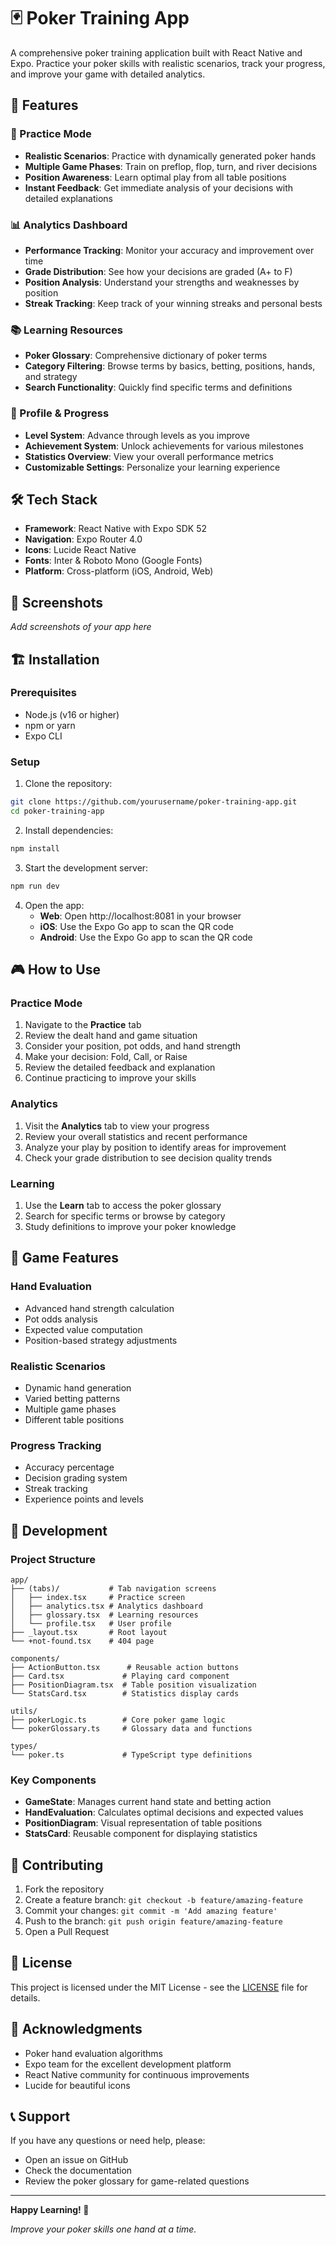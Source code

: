 # 🃏 Poker Training App

A comprehensive poker training application built with React Native and Expo. Practice your poker skills with realistic scenarios, track your progress, and improve your game with detailed analytics.

## 🚀 Features

### 🎯 Practice Mode
- **Realistic Scenarios**: Practice with dynamically generated poker hands
- **Multiple Game Phases**: Train on preflop, flop, turn, and river decisions
- **Position Awareness**: Learn optimal play from all table positions
- **Instant Feedback**: Get immediate analysis of your decisions with detailed explanations

### 📊 Analytics Dashboard
- **Performance Tracking**: Monitor your accuracy and improvement over time
- **Grade Distribution**: See how your decisions are graded (A+ to F)
- **Position Analysis**: Understand your strengths and weaknesses by position
- **Streak Tracking**: Keep track of your winning streaks and personal bests

### 📚 Learning Resources
- **Poker Glossary**: Comprehensive dictionary of poker terms
- **Category Filtering**: Browse terms by basics, betting, positions, hands, and strategy
- **Search Functionality**: Quickly find specific terms and definitions

### 👤 Profile & Progress
- **Level System**: Advance through levels as you improve
- **Achievement System**: Unlock achievements for various milestones
- **Statistics Overview**: View your overall performance metrics
- **Customizable Settings**: Personalize your learning experience

## 🛠️ Tech Stack

- **Framework**: React Native with Expo SDK 52
- **Navigation**: Expo Router 4.0
- **Icons**: Lucide React Native
- **Fonts**: Inter & Roboto Mono (Google Fonts)
- **Platform**: Cross-platform (iOS, Android, Web)

## 📱 Screenshots

*Add screenshots of your app here*

## 🏗️ Installation

### Prerequisites
- Node.js (v16 or higher)
- npm or yarn
- Expo CLI

### Setup
1. Clone the repository:
```bash
git clone https://github.com/yourusername/poker-training-app.git
cd poker-training-app
```

2. Install dependencies:
```bash
npm install
```

3. Start the development server:
```bash
npm run dev
```

4. Open the app:
   - **Web**: Open http://localhost:8081 in your browser
   - **iOS**: Use the Expo Go app to scan the QR code
   - **Android**: Use the Expo Go app to scan the QR code

## 🎮 How to Use

### Practice Mode
1. Navigate to the **Practice** tab
2. Review the dealt hand and game situation
3. Consider your position, pot odds, and hand strength
4. Make your decision: Fold, Call, or Raise
5. Review the detailed feedback and explanation
6. Continue practicing to improve your skills

### Analytics
1. Visit the **Analytics** tab to view your progress
2. Review your overall statistics and recent performance
3. Analyze your play by position to identify areas for improvement
4. Check your grade distribution to see decision quality trends

### Learning
1. Use the **Learn** tab to access the poker glossary
2. Search for specific terms or browse by category
3. Study definitions to improve your poker knowledge

## 🎯 Game Features

### Hand Evaluation
- Advanced hand strength calculation
- Pot odds analysis
- Expected value computation
- Position-based strategy adjustments

### Realistic Scenarios
- Dynamic hand generation
- Varied betting patterns
- Multiple game phases
- Different table positions

### Progress Tracking
- Accuracy percentage
- Decision grading system
- Streak tracking
- Experience points and levels

## 🔧 Development

### Project Structure
```
app/
├── (tabs)/           # Tab navigation screens
│   ├── index.tsx     # Practice screen
│   ├── analytics.tsx # Analytics dashboard
│   ├── glossary.tsx  # Learning resources
│   └── profile.tsx   # User profile
├── _layout.tsx       # Root layout
└── +not-found.tsx    # 404 page

components/
├── ActionButton.tsx      # Reusable action buttons
├── Card.tsx             # Playing card component
├── PositionDiagram.tsx  # Table position visualization
└── StatsCard.tsx        # Statistics display cards

utils/
├── pokerLogic.ts        # Core poker game logic
└── pokerGlossary.ts     # Glossary data and functions

types/
└── poker.ts             # TypeScript type definitions
```

### Key Components

- **GameState**: Manages current hand state and betting action
- **HandEvaluation**: Calculates optimal decisions and expected values
- **PositionDiagram**: Visual representation of table positions
- **StatsCard**: Reusable component for displaying statistics

## 🤝 Contributing

1. Fork the repository
2. Create a feature branch: `git checkout -b feature/amazing-feature`
3. Commit your changes: `git commit -m 'Add amazing feature'`
4. Push to the branch: `git push origin feature/amazing-feature`
5. Open a Pull Request

## 📄 License

This project is licensed under the MIT License - see the [LICENSE](LICENSE) file for details.

## 🙏 Acknowledgments

- Poker hand evaluation algorithms
- Expo team for the excellent development platform
- React Native community for continuous improvements
- Lucide for beautiful icons

## 📞 Support

If you have any questions or need help, please:
- Open an issue on GitHub
- Check the documentation
- Review the poker glossary for game-related questions

---

**Happy Learning! 🎲**

*Improve your poker skills one hand at a time.*